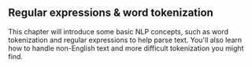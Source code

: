 ## Regular expressions & word tokenization

This chapter will introduce some basic NLP concepts, such as word tokenization and regular expressions to help parse text. You'll also learn how to handle non-English text and more difficult tokenization you might find.
